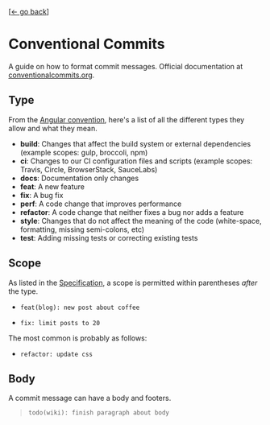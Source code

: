 <link rel="stylesheet" href="/index.css">

[[← go back](/wiki)]


# Conventional Commits
A guide on how to format commit messages. Official documentation at [conventionalcommits.org](https://conventionalcommits.org).


## Type
From the [Angular convention](
https://github.com/angular/angular/blob/22b96b9/CONTRIBUTING.md#type), here's a list of all the different types they allow and what they mean.

- **build**: Changes that affect the build system or external dependencies (example scopes: gulp, broccoli, npm)
- **ci**: Changes to our CI configuration files and scripts (example scopes: Travis, Circle, BrowserStack, SauceLabs)
- **docs**: Documentation only changes
- **feat**: A new feature
- **fix**: A bug fix
- **perf**: A code change that improves performance
- **refactor**: A code change that neither fixes a bug nor adds a feature
- **style**: Changes that do not affect the meaning of the code (white-space, formatting, missing semi-colons, etc)
- **test**: Adding missing tests or correcting existing tests

## Scope
As listed in the [Specification](https://www.conventionalcommits.org/en/v1.0.0/#specification), a scope is permitted within parentheses *after* the type.

- `feat(blog): new post about coffee`

- `fix: limit posts to 20`

The most common is probably as follows:

- `refactor: update css`

## Body
A commit message can have a body and footers.

> `todo(wiki): finish paragraph about body`